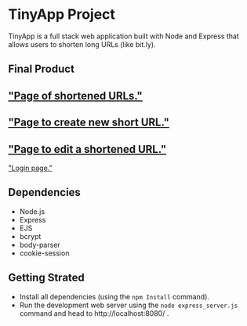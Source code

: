 # TinyApp Project

TinyApp is a full stack web application built with Node and Express that allows users to shorten long URLs (like bit.ly).

## Final Product

["Page of shortened URLs."](https://github.com/bassemkaddour/tinyapp/blob/master/docs/urls-page.png?raw=true)
--
["Page to create new short URL."](https://github.com/bassemkaddour/tinyapp/blob/master/docs/url-create.png?raw=true)
--
["Page to edit a shortened URL."](https://github.com/bassemkaddour/tinyapp/blob/master/docs/url-edit.png?raw=true)
--
["Login page."](https://github.com/bassemkaddour/tinyapp/blob/master/docs/login.png?raw=true)

## Dependencies

- Node.js
- Express
- EJS
- bcrypt
- body-parser
- cookie-session

## Getting Strated

- Install all dependencies (using the `npm Install` command).
- Run the development web server using the `node express_server.js` command and head to http://localhost:8080/ .